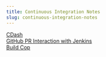 ```yaml
---
title: Continuous Integration Notes
slug: continuous-integration-notes
---
```


[CDash](https://drake-cdash.csail.mit.edu/index.php?project=Drake)    
[GitHub PR Interaction with Jenkins](/jenkins.html)  
[Build Cop](/buildcop.html)  